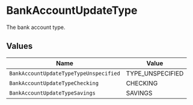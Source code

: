 # BankAccountUpdateType

The bank account type.


## Values

| Name                                   | Value                                  |
| -------------------------------------- | -------------------------------------- |
| `BankAccountUpdateTypeTypeUnspecified` | TYPE_UNSPECIFIED                       |
| `BankAccountUpdateTypeChecking`        | CHECKING                               |
| `BankAccountUpdateTypeSavings`         | SAVINGS                                |